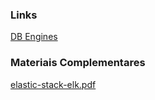 ### Links

[DB Engines](https://db-engines.com/en/ranking/search+engine)  

### Materiais Complementares

[elastic-stack-elk.pdf](./elastic-stack-elk.pdf)  